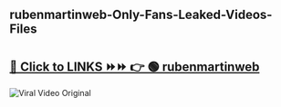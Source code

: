 
 ## rubenmartinweb-Only-Fans-Leaked-Videos-Files

# <h2><a href="https://mediaupload.pro?rubenmartinweb">🔗 Click to LINKS ⏩⏩ 👉 🟢 rubenmartinweb </a></h2>

<a href="https://mediaupload.pro?rubenmartinweb" rel="nofollow" data-target="animated-image.originalLink"><img src="https://i.ibb.co.com/xMMVF88/686577567.gif" alt="Viral Video Original" style="max-width: 100%; display: inline-block;" data-target="animated-image.originalImage"></a>